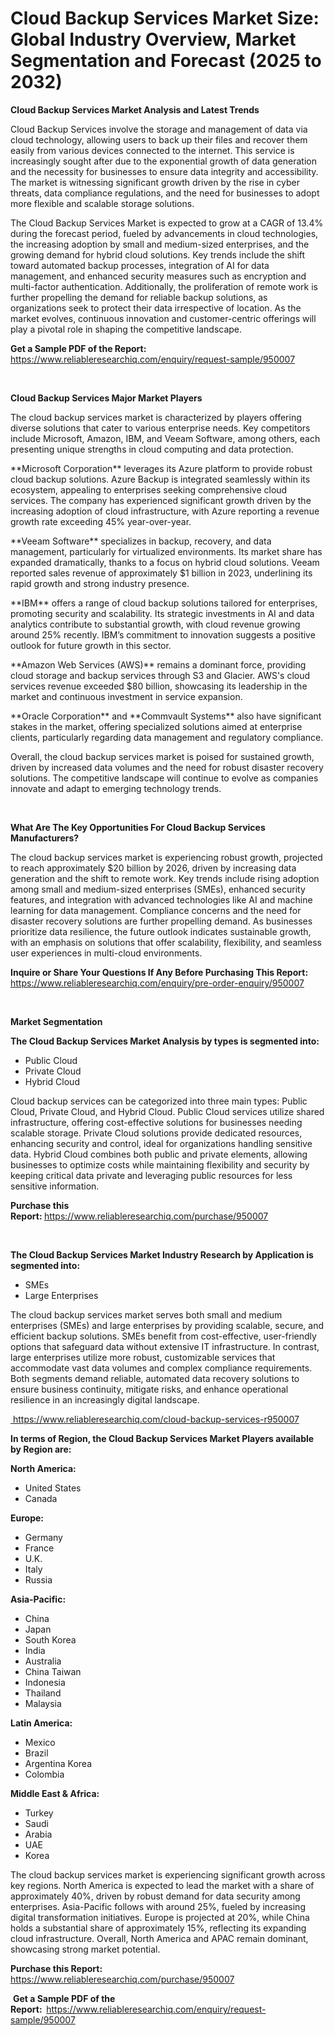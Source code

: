 <p><h1>Cloud Backup Services Market Size: Global Industry Overview, Market Segmentation and Forecast (2025 to 2032)</h1></p><p><strong>Cloud Backup Services Market Analysis and Latest Trends</strong></p>
<p><p>Cloud Backup Services involve the storage and management of data via cloud technology, allowing users to back up their files and recover them easily from various devices connected to the internet. This service is increasingly sought after due to the exponential growth of data generation and the necessity for businesses to ensure data integrity and accessibility. The market is witnessing significant growth driven by the rise in cyber threats, data compliance regulations, and the need for businesses to adopt more flexible and scalable storage solutions.</p><p>The Cloud Backup Services Market is expected to grow at a CAGR of 13.4% during the forecast period, fueled by advancements in cloud technologies, the increasing adoption by small and medium-sized enterprises, and the growing demand for hybrid cloud solutions. Key trends include the shift toward automated backup processes, integration of AI for data management, and enhanced security measures such as encryption and multi-factor authentication. Additionally, the proliferation of remote work is further propelling the demand for reliable backup solutions, as organizations seek to protect their data irrespective of location. As the market evolves, continuous innovation and customer-centric offerings will play a pivotal role in shaping the competitive landscape.</p></p>
<p><strong>Get a Sample PDF of the Report:&nbsp;</strong> <a href="https://www.reliableresearchiq.com/enquiry/request-sample/950007?utm_campaign=103&utm_medium=2&utm_source=Github&utm_content=ia&utm_term=18042025&utm_id=cloud-backup-services">https://www.reliableresearchiq.com/enquiry/request-sample/950007</a></p>
<p>&nbsp;</p>
<p><strong>Cloud Backup Services Major Market Players</strong></p>
<p><p>The cloud backup services market is characterized by players offering diverse solutions that cater to various enterprise needs. Key competitors include Microsoft, Amazon, IBM, and Veeam Software, among others, each presenting unique strengths in cloud computing and data protection.</p><p>**Microsoft Corporation** leverages its Azure platform to provide robust cloud backup solutions. Azure Backup is integrated seamlessly within its ecosystem, appealing to enterprises seeking comprehensive cloud services. The company has experienced significant growth driven by the increasing adoption of cloud infrastructure, with Azure reporting a revenue growth rate exceeding 45% year-over-year.</p><p>**Veeam Software** specializes in backup, recovery, and data management, particularly for virtualized environments. Its market share has expanded dramatically, thanks to a focus on hybrid cloud solutions. Veeam reported sales revenue of approximately $1 billion in 2023, underlining its rapid growth and strong industry presence.</p><p>**IBM** offers a range of cloud backup solutions tailored for enterprises, promoting security and scalability. Its strategic investments in AI and data analytics contribute to substantial growth, with cloud revenue growing around 25% recently. IBM’s commitment to innovation suggests a positive outlook for future growth in this sector.</p><p>**Amazon Web Services (AWS)** remains a dominant force, providing cloud storage and backup services through S3 and Glacier. AWS's cloud services revenue exceeded $80 billion, showcasing its leadership in the market and continuous investment in service expansion.</p><p>**Oracle Corporation** and **Commvault Systems** also have significant stakes in the market, offering specialized solutions aimed at enterprise clients, particularly regarding data management and regulatory compliance.</p><p>Overall, the cloud backup services market is poised for sustained growth, driven by increased data volumes and the need for robust disaster recovery solutions. The competitive landscape will continue to evolve as companies innovate and adapt to emerging technology trends.</p></p>
<p>&nbsp;</p>
<p><strong>What Are The Key Opportunities For Cloud Backup Services Manufacturers?</strong></p>
<p><p>The cloud backup services market is experiencing robust growth, projected to reach approximately $20 billion by 2026, driven by increasing data generation and the shift to remote work. Key trends include rising adoption among small and medium-sized enterprises (SMEs), enhanced security features, and integration with advanced technologies like AI and machine learning for data management. Compliance concerns and the need for disaster recovery solutions are further propelling demand. As businesses prioritize data resilience, the future outlook indicates sustainable growth, with an emphasis on solutions that offer scalability, flexibility, and seamless user experiences in multi-cloud environments.</p></p>
<p><strong>Inquire or Share Your Questions If Any Before Purchasing This Report:</strong> <a href="https://www.reliableresearchiq.com/enquiry/pre-order-enquiry/950007?utm_campaign=103&utm_medium=2&utm_source=Github&utm_content=ia&utm_term=18042025&utm_id=cloud-backup-services">https://www.reliableresearchiq.com/enquiry/pre-order-enquiry/950007</a></p>
<p>&nbsp;</p>
<p><strong>Market Segmentation</strong></p>
<p><strong>The Cloud Backup Services Market Analysis by types is segmented into:</strong></p>
<p><ul><li>Public Cloud</li><li>Private Cloud</li><li>Hybrid Cloud</li></ul></p>
<p><p>Cloud backup services can be categorized into three main types: Public Cloud, Private Cloud, and Hybrid Cloud. Public Cloud services utilize shared infrastructure, offering cost-effective solutions for businesses needing scalable storage. Private Cloud solutions provide dedicated resources, enhancing security and control, ideal for organizations handling sensitive data. Hybrid Cloud combines both public and private elements, allowing businesses to optimize costs while maintaining flexibility and security by keeping critical data private and leveraging public resources for less sensitive information.</p></p>
<p><strong>Purchase this Report:&nbsp;</strong><a href="https://www.reliableresearchiq.com/purchase/950007?utm_campaign=103&utm_medium=2&utm_source=Github&utm_content=ia&utm_term=18042025&utm_id=cloud-backup-services">https://www.reliableresearchiq.com/purchase/950007</a></p>
<p>&nbsp;</p>
<p><strong>The Cloud Backup Services Market Industry Research by Application is segmented into:</strong></p>
<p><ul><li>SMEs</li><li>Large Enterprises</li></ul></p>
<p><p>The cloud backup services market serves both small and medium enterprises (SMEs) and large enterprises by providing scalable, secure, and efficient backup solutions. SMEs benefit from cost-effective, user-friendly options that safeguard data without extensive IT infrastructure. In contrast, large enterprises utilize more robust, customizable services that accommodate vast data volumes and complex compliance requirements. Both segments demand reliable, automated data recovery solutions to ensure business continuity, mitigate risks, and enhance operational resilience in an increasingly digital landscape.</p></p>
<p><a href="https://www.reliableresearchiq.com/cloud-backup-services-r950007?utm_campaign=103&utm_medium=2&utm_source=Github&utm_content=ia&utm_term=18042025&utm_id=cloud-backup-services">&nbsp;https://www.reliableresearchiq.com/cloud-backup-services-r950007</a></p>
<p><strong>In terms of Region, the Cloud Backup Services Market Players available by Region are:</strong></p>
<p>
    <p> <strong> North America: </strong>
        <ul>
            <li>United States</li>
            <li>Canada</li>
        </ul>
        </p> 
    <p> <strong> Europe: </strong>
        <ul>
            <li>Germany</li>
            <li>France</li>
            <li>U.K.</li>
            <li>Italy</li>
            <li>Russia</li>
        </ul>
        </p> 
    <p> <strong> Asia-Pacific: </strong>
        <ul>
            <li>China</li>
            <li>Japan</li>
            <li>South Korea</li>
            <li>India</li>
            <li>Australia</li>
            <li>China Taiwan</li>
            <li>Indonesia</li>
            <li>Thailand</li>
            <li>Malaysia</li>
        </ul>
        </p> 
    <p> <strong> Latin America: </strong>
        <ul>
            <li>Mexico</li>
            <li>Brazil</li>
            <li>Argentina Korea</li>
            <li>Colombia</li>
        </ul>
        </p> 
    <p> <strong> Middle East & Africa: </strong>
        <ul>
            <li>Turkey</li>
            <li>Saudi</li>
            <li>Arabia</li>
            <li>UAE</li>
            <li>Korea</li>
        </ul>
    </p>
    </p>
<p><p>The cloud backup services market is experiencing significant growth across key regions. North America is expected to lead the market with a share of approximately 40%, driven by robust demand for data security among enterprises. Asia-Pacific follows with around 25%, fueled by increasing digital transformation initiatives. Europe is projected at 20%, while China holds a substantial share of approximately 15%, reflecting its expanding cloud infrastructure. Overall, North America and APAC remain dominant, showcasing strong market potential.</p></p>
<p><strong>Purchase this Report: </strong><a href="https://www.reliableresearchiq.com/purchase/950007?utm_campaign=103&utm_medium=2&utm_source=Github&utm_content=ia&utm_term=18042025&utm_id=cloud-backup-services">https://www.reliableresearchiq.com/purchase/950007</a></p>
<p>&nbsp;<strong>Get a Sample PDF of the Report:&nbsp;&nbsp;</strong><a href="https://www.reliableresearchiq.com/enquiry/request-sample/950007?utm_campaign=103&utm_medium=2&utm_source=Github&utm_content=ia&utm_term=18042025&utm_id=cloud-backup-services">https://www.reliableresearchiq.com/enquiry/request-sample/950007</a></p>
<p><strong></strong></p>
<p><p></p><p></p><p></p></p>
